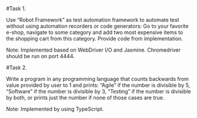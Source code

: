 #Task 1.

Use “Robot Framework” as test automation framework to automate test without using automation recorders or code generators:
Go to your favorite e-shop, navigate to some category and add two
most expensive items to the shopping cart from this category.
Provide code from implementation.

Note: Implemented based on WebDriver I/O and Jasmine. Chromedriver should be run on port 4444.

#Task 2.

Write a program in any programming language that counts backwards from value provided by user to 1 and prints: “Agile” if the number is divisible by 5, “Software” if the
number is divisible by 3, “Testing” if the number is divisible by both,
or prints just the number if none of those cases are true.

Note: Implemented by using TypeScript.
